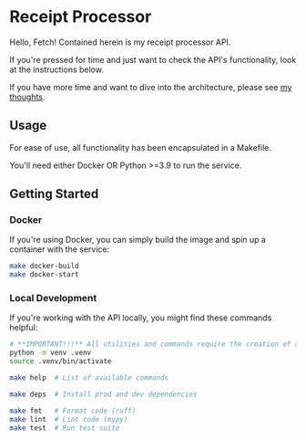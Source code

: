 # Receipt Processor 

Hello, Fetch! Contained herein is my receipt processor API.

If you're pressed for time and just want to check the API's functionality, look at the instructions below.

If you have more time and want to dive into the architecture, please see [my thoughts](./ARCHITECTURE.md).

## Usage

For ease of use, all functionality has been encapsulated in a Makefile.

You'll need either Docker OR Python >=3.9 to run the service. 

## Getting Started

### Docker

If you're using Docker, you can simply build the image and spin up a container with the service:
```bash
make docker-build
make docker-start
```

### Local Development

If you're working with the API locally, you might find these commands helpful:
```bash
# **IMPORTANT!!!** All utilities and commands require the creation of a virtual environment:
python -m venv .venv  
source .venv/bin/activate

make help  # List of available commands

make deps  # Install prod and dev dependencies

make fmt   # Format code (ruff)
make lint  # Lint code (mypy)
make test  # Run test suite
```
